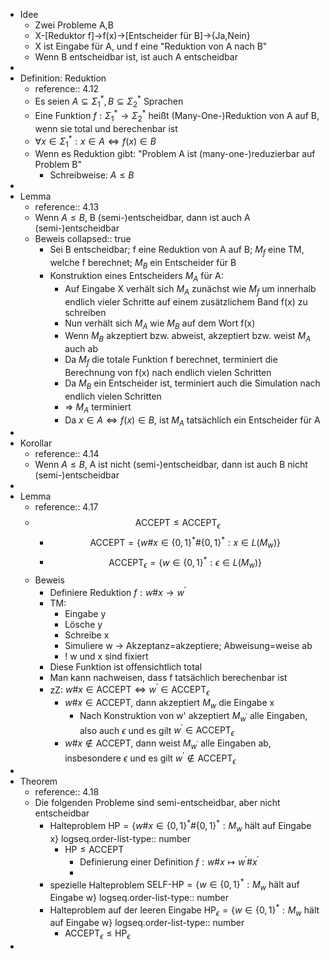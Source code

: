 - Idee
	- Zwei Probleme A,B
	- X-[Reduktor f]->f(x)->[Entscheider für B]->{Ja,Nein}
	- X ist Eingabe für A, und f eine "Reduktion von A nach B"
	- Wenn B entscheidbar ist, ist auch A entscheidbar
-
- Definition: Reduktion
	- reference:: 4.12
	- Es seien $A\subseteq\Sigma_1^{\ast},B\subseteq\Sigma_2^{\ast}$ Sprachen
	- Eine Funktion $f:\Sigma_1^{\ast}\rightarrow\Sigma_2^{\ast}$ heißt (Many-One-)Reduktion von A auf B, wenn sie total und berechenbar ist
	- $\forall x\in\Sigma_1^{\ast}:x\in A\Leftrightarrow f\left(x\right)\in B$
	- Wenn es Reduktion gibt: "Problem A ist (many-one-)reduzierbar auf Problem B"
		- Schreibweise: $A\leq B$
-
- Lemma
	- reference:: 4.13
	- Wenn $A\leq B$, B (semi-)entscheidbar, dann ist auch A (semi-)entscheidbar
	- Beweis
	  collapsed:: true
		- Sei B entscheidbar; f eine Reduktion von A auf B; $M_{f}$ eine TM, welche f berechnet; $M_{B}$ ein Entscheider für B
		- Konstruktion eines Entscheiders $M_{A}$ für A:
			- Auf Eingabe X verhält sich $M_{A}$ zunächst wie $M_{f}$ um innerhalb endlich vieler Schritte auf einem zusätzlichem Band f(x) zu schreiben
			- Nun verhält sich $M_{A}$ wie $M_{B}$ auf dem Wort f(x)
			- Wenn $M_{B}$ akzeptiert bzw. abweist, akzeptiert bzw. weist $M_{A}$ auch ab
			- Da $M_{f}$ die totale Funktion f berechnet, terminiert die Berechnung von f(x) nach endlich vielen Schritten
			- Da $M_{B}$ ein Entscheider ist, terminiert auch die Simulation nach endlich vielen Schritten
			- => $M_{A}$ terminiert
			- Da $x\in A\Leftrightarrow f\left(x\right)\in B$, ist $M_{A}$ tatsächlich ein Entscheider für A
-
- Korollar
	- reference:: 4.14
	- Wenn $A\leq B$, A ist nicht (semi-)entscheidbar, dann ist auch B nicht (semi-)entscheidbar
-
- Lemma
	- reference:: 4.17
	- $$\text{ACCEPT}\leq\text{ACCEPT}_{\epsilon}$$
		- $$\text{ACCEPT}=\left\lbrace w\#x\in\left\lbrace0,1\right\rbrace^{\ast}\#\left\lbrace0,1\right\rbrace^{\ast}:x\in L\left(M_{w}\right)\right\rbrace$$
		- $$\text{ACCEPT}_{\epsilon}=\left\lbrace w\in\left\lbrace0,1\right\rbrace^{\ast}:\epsilon\in L\left(M_{w}\right)\right\rbrace$$
	- Beweis
		- Definiere Reduktion $f:w\#x\rightarrow w^{\prime}$
		- TM:
			- Eingabe y
			- Lösche y
			- Schreibe x
			- Simuliere w -> Akzeptanz=akzeptiere; Abweisung=weise ab
			- ! w und x sind fixiert
		- Diese Funktion ist offensichtlich total
		- Man kann nachweisen, dass f tatsächlich berechenbar ist
		- zZ: $w\#x\in\text{ACCEPT}\Leftrightarrow w^{\prime}\in\text{ACCEPT}_{\epsilon}$
			- $w\#x\in\text{ACCEPT}$, dann akzeptiert $M_{w}$ die Eingabe x
				- Nach Konstruktion von w' akzeptiert $M_{w^{\prime}}$ alle Eingaben, also auch $\epsilon$ und es gilt $w^{\prime}\in\text{ACCEPT}_{\epsilon}$
			- $w\#x\notin\text{ACCEPT}$, dann weist $M_{w^{\prime}}$ alle Eingaben ab, insbesondere $\epsilon$ und es gilt $w^{\prime}\notin\text{ACCEPT}_{\epsilon}$
-
- Theorem
	- reference:: 4.18
	- Die folgenden Probleme sind semi-entscheidbar, aber nicht entscheidbar
		- Halteproblem $\text{HP}=\left\lbrace w\#x\in\left\lbrace0,1\right\rbrace^{\ast}\#\left\lbrace0,1\right\rbrace^{\ast}:M_{w}\text{ hält auf Eingabe x}\right\rbrace$
		  logseq.order-list-type:: number
			- $\text{HP}\leq\text{ACCEPT}$
				- Definierung einer Definition $f:w\#x\mapsto w^{\prime}\#x^{\prime}$
				-
		- spezielle Halteproblem $\text{SELF-HP}=\left\lbrace w\in\left\lbrace0,1\right\rbrace^{\ast}:M_{w}\text{ hält auf Eingabe w}\right\rbrace$
		  logseq.order-list-type:: number
		- Halteproblem auf der leeren Eingabe $\text{HP}_{\epsilon}=\left\lbrace w\in\left\lbrace0,1\right\rbrace^{\ast}:M_{w}\text{ hält auf Eingabe w}\right\rbrace$
		  logseq.order-list-type:: number
			- $\text{ACCEPT}_{\epsilon}\leq\text{HP}_{\epsilon}$
-